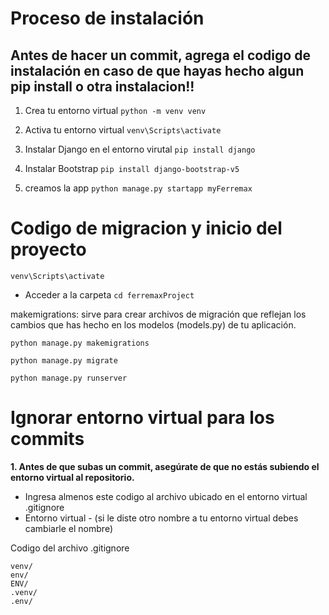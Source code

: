 # Proceso de instalación 

## Antes de hacer un commit, agrega el codigo de instalación en caso de que hayas hecho algun pip install o otra instalacion!!

1. Crea tu entorno virtual
``` python -m venv venv ```
  
2. Activa tu entorno virtual
``` venv\Scripts\activate ```

3. Instalar Django en el entorno virutal
``` pip install django ```

4. Instalar Bootstrap
``` pip install django-bootstrap-v5 ```

5. creamos la app
``` python manage.py startapp myFerremax ```


# Codigo de migracion y inicio del proyecto

``` venv\Scripts\activate ```

- Acceder a la carpeta
``` cd ferremaxProject ```   

makemigrations: sirve para crear archivos de migración que reflejan los cambios que has hecho en los modelos (models.py) de tu aplicación.

``` python manage.py makemigrations ```

``` python manage.py migrate  ```

``` python manage.py runserver ```

# Ignorar entorno virtual para los commits
**1. Antes de que subas un commit, asegúrate de que no estás subiendo el entorno virtual al repositorio.**
- Ingresa almenos este codigo al archivo ubicado en el entorno virtual .gitignore
- Entorno virtual - (si le diste otro nombre a tu entorno virtual debes cambiarle el nombre)


Codigo del archivo .gitignore

```
venv/
env/
ENV/
.venv/
.env/
```

